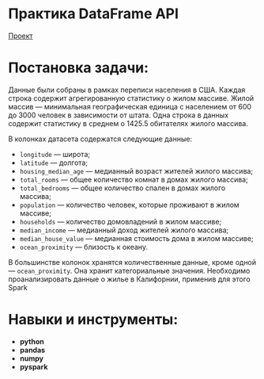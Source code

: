 # Практика DataFrame API
[Проект](Яндекс.Практикум%20DataFrame%20API%20—%20практика.ipynb)  
# Постановка задачи:    
Данные были собраны в рамках переписи населения в США. Каждая строка содержит агрегированную статистику о жилом массиве. Жилой массив — минимальная географическая единица с населением от 600 до 3000 человек в зависимости от штата. Одна строка в данных содержит статистику в среднем о 1425.5 обитателях жилого массива.

В колонках датасета содержатся следующие данные:
- `longitude` — широта;
- `latitude` — долгота;
- `housing_median_age` — медианный возраст жителей жилого массива;
- `total_rooms` — общее количество комнат в домах жилого массива;
- `total_bedrooms` — общее количество спален в домах жилого массива;
- `population` — количество человек, которые проживают в жилом массиве;
- `households` — количество домовладений в жилом массиве;
- `median_income` — медианный доход жителей жилого массива;
- `median_house_value` — медианная стоимость дома в жилом массиве;
- `ocean_proximity` — близость к океану.

В большинстве колонок хранятся количественные данные, кроме одной — `ocean_proximity`. Она хранит категориальные значения. Необходимо проанализировать данные о жилье в Калифорнии, применив для этого Spark
# Навыки и инструменты:  
* **python**    
* **pandas**  
* **numpy**  
* **pyspark**
